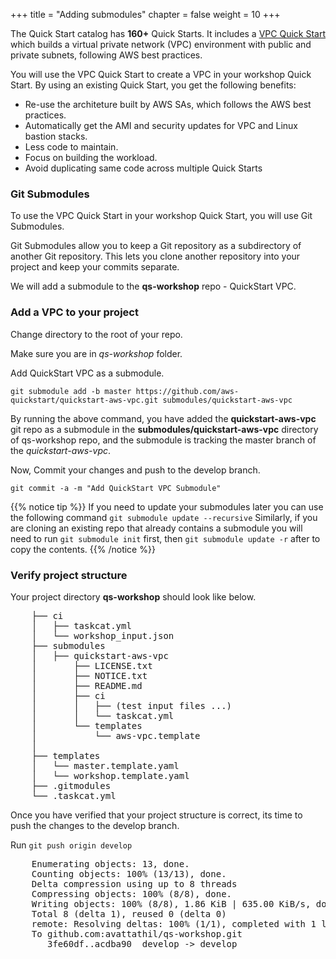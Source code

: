 +++
title = "Adding submodules"
chapter = false
weight = 10
+++

The Quick Start catalog has **160+** Quick Starts. It includes a [VPC Quick Start](https://aws.amazon.com/quickstart/architecture/vpc/) which builds a virtual private network (VPC) environment with public and private subnets, following AWS best practices. 

You will use the VPC Quick Start to create a VPC in your workshop Quick Start. By using an existing Quick Start, you get the following benefits:

- Re-use the architeture built by AWS SAs, which follows the AWS best practices.
- Automatically get the AMI and security updates for VPC and Linux bastion stacks.
- Less code to maintain.
- Focus on building the workload.
- Avoid duplicating same code across multiple Quick Starts

### Git Submodules
To use the VPC Quick Start in your workshop Quick Start, you will use Git Submodules.

Git Submodules allow you to keep a Git repository as a subdirectory of another Git repository. This lets you clone another repository into your project and keep your commits separate.

We will add a submodule to the **qs-workshop** repo - QuickStart VPC.

### Add a VPC to your project
Change directory to the root of your repo.

Make sure you are in *qs-workshop* folder.

Add QuickStart VPC as a submodule.

```
git submodule add -b master https://github.com/aws-quickstart/quickstart-aws-vpc.git submodules/quickstart-aws-vpc
```

By running the above command, you have added the **quickstart-aws-vpc** git repo as a submodule in the **submodules/quickstart-aws-vpc** directory of qs-workshop repo, and the submodule is tracking the master branch of the *quickstart-aws-vpc*.

Now, Commit your changes and push to the develop branch.

`git commit -a -m "Add QuickStart VPC Submodule"`

{{% notice tip %}}
If you need to update your submodules later you can use the following command  `git submodule update --recursive`
Similarly, if you are cloning an existing repo that already contains a submodule you will need to run `git submodule init` first, then `git submodule update -r` after to copy the contents.
{{% /notice %}}

### Verify project structure

Your project directory **qs-workshop** should look like below.

<pre>
    ├── ci
    │   ├── taskcat.yml
    │   └── workshop_input.json
    ├── submodules
    │   ├── quickstart-aws-vpc
    │       ├── LICENSE.txt
    │       ├── NOTICE.txt
    │       ├── README.md
    │       ├── ci
    │       │   ├── (test input files ...)
    │       │   └── taskcat.yml
    │       └── templates
    │           └── aws-vpc.template
    │  
    ├── templates
    │   └── master.template.yaml
    │   └── workshop.template.yaml
    ├── .gitmodules
    └── .taskcat.yml
</pre>

Once you have verified that your project structure is correct, its time to push the changes to the develop branch.

Run `git push origin develop`

<pre>
    Enumerating objects: 13, done.
    Counting objects: 100% (13/13), done.
    Delta compression using up to 8 threads
    Compressing objects: 100% (8/8), done.
    Writing objects: 100% (8/8), 1.86 KiB | 635.00 KiB/s, done.
    Total 8 (delta 1), reused 0 (delta 0)
    remote: Resolving deltas: 100% (1/1), completed with 1 local object.
    To github.com:avattathil/qs-workshop.git
       3fe60df..acdba90  develop -> develop
</pre>
